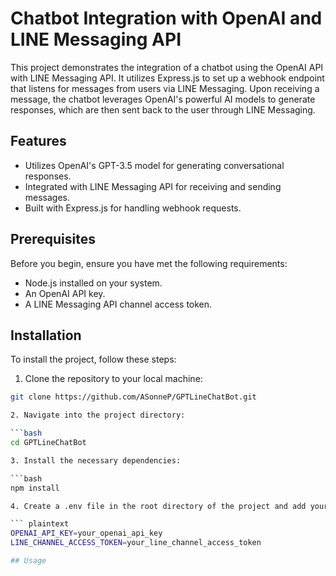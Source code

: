 # Chatbot Integration with OpenAI and LINE Messaging API

This project demonstrates the integration of a chatbot using the OpenAI API with LINE Messaging API. It utilizes Express.js to set up a webhook endpoint that listens for messages from users via LINE Messaging. Upon receiving a message, the chatbot leverages OpenAI's powerful AI models to generate responses, which are then sent back to the user through LINE Messaging.

## Features

- Utilizes OpenAI's GPT-3.5 model for generating conversational responses.
- Integrated with LINE Messaging API for receiving and sending messages.
- Built with Express.js for handling webhook requests.

## Prerequisites

Before you begin, ensure you have met the following requirements:
- Node.js installed on your system.
- An OpenAI API key.
- A LINE Messaging API channel access token.

## Installation

To install the project, follow these steps:

1. Clone the repository to your local machine:

```bash
git clone https://github.com/ASonneP/GPTLineChatBot.git

2. Navigate into the project directory:

```bash
cd GPTLineChatBot

3. Install the necessary dependencies:

```bash
npm install

4. Create a .env file in the root directory of the project and add your OpenAI API key and LINE channel access token:

``` plaintext
OPENAI_API_KEY=your_openai_api_key
LINE_CHANNEL_ACCESS_TOKEN=your_line_channel_access_token

## Usage






